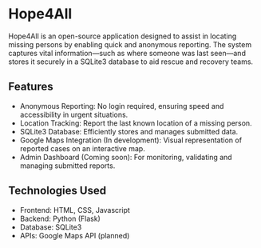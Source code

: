 # Hope4All
Hope4All is an open-source application designed to assist in locating missing persons by enabling quick and anonymous reporting. The system captures vital information—such as where someone was last seen—and stores it securely in a SQLite3 database to aid rescue and recovery teams.

## Features
- Anonymous Reporting: No login required, ensuring speed and accessibility in urgent situations.
- Location Tracking: Report the last known location of a missing person.
- SQLite3 Database: Efficiently stores and manages submitted data.
- Google Maps Integration (In development): Visual representation of reported cases on an interactive map.
- Admin Dashboard (Coming soon): For monitoring, validating and managing submitted reports. 

## Technologies Used
- Frontend: HTML, CSS, Javascript
- Backend: Python (Flask)
- Database: SQLite3
- APIs: Google Maps API (planned)



